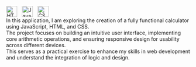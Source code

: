 <img align="left" alt="HTML" width="30px" style="padding-right:10px;" src="https://cdn.jsdelivr.net/gh/devicons/devicon/icons/html5/html5-plain.svg" />
<img align="left" alt="JavaScript" width="30px" style="padding-right:10px;" src="https://cdn.jsdelivr.net/gh/devicons/devicon/icons/javascript/javascript-plain.svg" />
<img align="left" alt="CSS" width="30px" style="padding-right:10px;" src="https://cdn.jsdelivr.net/gh/devicons/devicon/icons/css3/css3-plain.svg" /><br>

In this application, I am exploring the creation of a fully functional calculator using JavaScript, HTML, and CSS. <br>
The project focuses on building an intuitive user interface, implementing core arithmetic operations, and ensuring responsive design for usability across different devices. <br>
This serves as a practical exercise to enhance my skills in web development and understand the integration of logic and design. <br>
